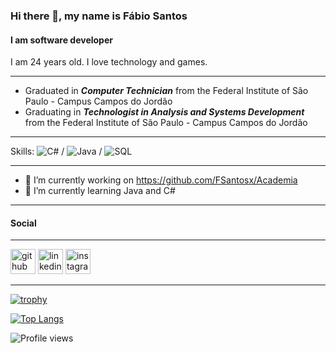 ### Hi there 👋, my name is Fábio Santos
#### I am software developer

I am 24 years old. I love technology and games.

_______________________________
- Graduated in ***Computer Technician*** from the Federal Institute of São Paulo - Campus Campos do Jordão
- Graduating in ***Technologist in Analysis and Systems Development*** from the Federal Institute of São Paulo - Campus Campos do Jordão
_______________________________

Skills: ![C#](https://img.shields.io/badge/C_Sharp-000?logo=c-sharp) / ![Java](https://img.shields.io/badge/-Java-000?&logo=Java&logoColor=007396) / ![SQL](https://img.shields.io/badge/-SQL-000?&logo=MySQL) 

_______________________________
- 🔭 I’m currently working on https://github.com/FSantosx/Academia 
- 🌱 I’m currently learning Java and C# 
_______________________________

#### Social
_______________________________
[<img src='https://cdn.jsdelivr.net/npm/simple-icons@3.0.1/icons/github.svg' alt='github' height='40'>](https://github.com/FSantosx)  [<img src='https://cdn.jsdelivr.net/npm/simple-icons@3.0.1/icons/linkedin.svg' alt='linkedin' height='40'>](https://www.linkedin.com/in/https://www.linkedin.com/in/fsantoss//)  [<img src='https://cdn.jsdelivr.net/npm/simple-icons@3.0.1/icons/instagram.svg' alt='instagram' height='40'>](https://www.instagram.com/fsantox_/)  
_______________________________

[![trophy](https://github-profile-trophy.vercel.app/?username=FSantosx)](https://github.com/ryo-ma/github-profile-trophy)

[![Top Langs](https://github-readme-stats.vercel.app/api/top-langs/?username=FSantosx)](https://github.com/anuraghazra/github-readme-stats)  

![Profile views](https://gpvc.arturio.dev/FSantosx)  
